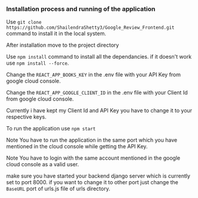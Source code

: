 
### Installation process and running of the application

Use `git clone https://github.com/ShailendraShetty3/Google_Review_Frontend.git` command to install it in the local system.

After installation move to the project directory

Use `npm install` command to install all the dependancies.
if it doesn't work use `npm install --force`.

Change the `REACT_APP_BOOKS_KEY` in the .env file with your API Key from google cloud console.

Change the `REACT_APP_GOOGLE_CLIENT_ID` in the .env file with your Client Id from google cloud console.

Currently i have kept my Client Id and API Key you have to change it to your respective keys.

To run the application use `npm start`

Note You have to run the application in the same port which you have mentioned in the cloud console while getting the API Key.

Note You have to login with the same account mentioned in the google cloud console as a valid user.


make sure you have started your backend django server which is currently set to port 8000. if you want to change it to other port just change the `BaseURL` port of urls.js file of urls directory.